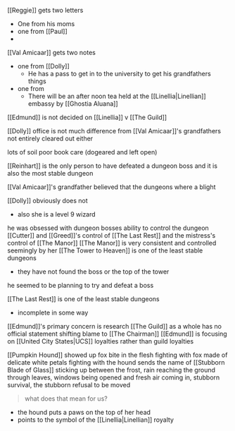 [[Reggie]] gets two letters
- One from his moms
- one from [[Paul]]
- 

[[Val Amicaar]] gets two notes
- one from [[Dolly]]
	- He has a pass to get in to the university to get his grandfathers things
- one from 
	- There will be an after noon tea held at the [[Linellia|Linellian]] embassy by [[Ghostia Aluana]]

[[Edmund]] is not decided on [[Linellia]] v [[The Guild]]

[[Dolly]] office is not much difference from [[Val Amicaar]]'s grandfathers
not entirely cleared out either

lots of soil
poor book care (dogeared and left open)


[[Reinhart]] is the only person to have defeated a dungeon boss and it is also the most stable dungeon

[[Val Amicaar]]'s grandfather believed that the dungeons where a blight

[[Dolly]] obviously does not
- also she is a level 9 wizard

he was obsessed with dungeon bosses ability to control the dungeon
[[Cutter]] and [[Greed]]'s control of [[The Last Rest]] and the mistress's control of [[The Manor]]
[[The Manor]] is very consistent and controlled seemingly by her
[[The Tower to Heaven]] is one of the least stable dungeons
- they have not found the boss or the top of the tower

he seemed to be planning to try and defeat a boss

[[The Last Rest]] is one of the least stable dungeons
- incomplete in some way

[[Edmund]]'s primary concern is research
[[The Guild]] as a whole has no official statement
shifting blame to [[The Chairman]]
[[Edmund]] is focusing on [[United City States|UCS]] loyalties rather than guild loyalties

[[Pumpkin Hound]] showed up
fox bite in the flesh
fighting with fox made of delicate white petals fighting with the hound
sends the name of [[Stubborn Blade of Glass]] sticking up between the frost, rain reaching the ground through leaves, windows being opened and fresh air coming in, stubborn survival, the stubborn refusal to be moved
> what does that mean for us?
- the hound puts a paws on the top of her head
- points to the symbol of the [[Linellia|Linellian]] royalty


